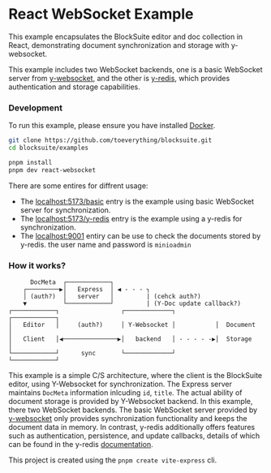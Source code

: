 # React WebSocket Example

This example encapsulates the BlockSuite editor and doc collection in React, demonstrating document synchronization and storage with y-websocket.

This example includes two WebSocket backends, one is a basic WebSocket server from [y-websocket](https://github.com/yjs/y-websocket), and the other is [y-redis](https://github.com/yjs/y-redis), which provides authentication and storage capabilities.

### Development

To run this example, please ensure you have installed [Docker](https://www.docker.com/).

```sh
git clone https://github.com/toeverything/blocksuite.git
cd blocksuite/examples

pnpm install
pnpm dev react-websocket
```

There are some entires for diffrent usage:

- The [localhost:5173/basic](http://localhost:5173/basic) entry is the example using basic WebSocket server for synchronization.
- The [localhost:5173/y-redis](http://localhost:5173/y-redis) entry is the example using a y-redis for synchronization.
- The [localhost:9001](http://localhost:5173/9001) entiry can be use to check the documents stored by y-redis. the user name and password is `minioadmin`

### How it works?

```
      DocMeta  ┌────────────┐
    ┌─────────▶│   Express  │ ◀ - - - ┐
    │ (auth?)  │   server   │         | (cehck auth?)
    ▼          └────────────┘         | (Y-Doc update callback?)
┌────────────┐                 ┌─────────────┐           ┌────────────┐
│   Editor   │     (auth?)     │ Y-Websocket │           │  Document  │
│   Client   │◀───────────────▶│   backend   │ - - - - -▶│  Storage   │
└────────────┘      sync       └─────────────┘           └────────────┘
```

This example is a simple C/S architecture, where the client is the BlockSuite editor, using Y-Websocket for synchronization. The Express server maintains `DocMeta` information inlcuding `id`, `title`. The actual ability of document storage is provided by Y-Websocket backend.
In this example, there two WebSocket backends. The basic WebSocket server provided by [y-websocket](https://github.com/yjs/y-websocket) only provides synchronization functionality and keeps the document data in memory. In contrast, y-redis additionally offers features such as authentication, persistence, and update callbacks, details of which can be found in the y-redis [documentation](https://github.com/yjs/y-redis).

This project is created using the `pnpm create vite-express` cli.
